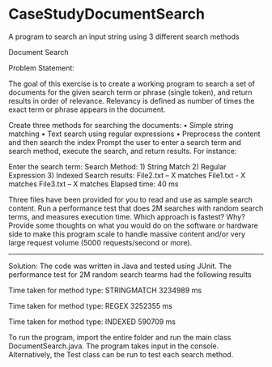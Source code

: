 # CaseStudyDocumentSearch
A program to search an input string using 3 different search methods

Document Search

Problem Statement:

The goal of this exercise is to create a working program to search a set of documents for the given search term or phrase (single token), and return results in order of relevance.
Relevancy is defined as number of times the exact term or phrase appears in the document. 

Create three methods for searching the documents: 
•	Simple string matching
•	Text search using regular expressions
•	Preprocess the content and then search the index
Prompt the user to enter a search term and search method, execute the search, and return results. For instance:

Enter the search term: <user enters search term>
Search Method: 1) String Match 2) Regular Expression 3) Indexed
Search results: 
File2.txt – X matches
File1.txt - X matches
File3.txt – X matches
Elapsed time: 40 ms

Three files have been provided for you to read and use as sample search content.
Run a performance test that does 2M searches with random search terms, and measures execution time. Which approach is fastest? Why?
Provide some thoughts on what you would do on the software or hardware side to make this program scale to handle massive content and/or 
very large request volume (5000 requests/second or more). 

----------------------------------------------------------------------------------------------------------------------------------------
Solution:
The code was written in Java and tested using JUnit. The performance test for 2M random search tearms had the following results

Time taken for method type: STRINGMATCH 3234989 ms

Time taken for method type: REGEX 3252355 ms

Time taken for method type: INDEXED 590709 ms

To run the program, import the entire folder and run the main class DocumentSearch.java. The program takes input in the console.
Alternatively, the Test class can be run to test each search method.



